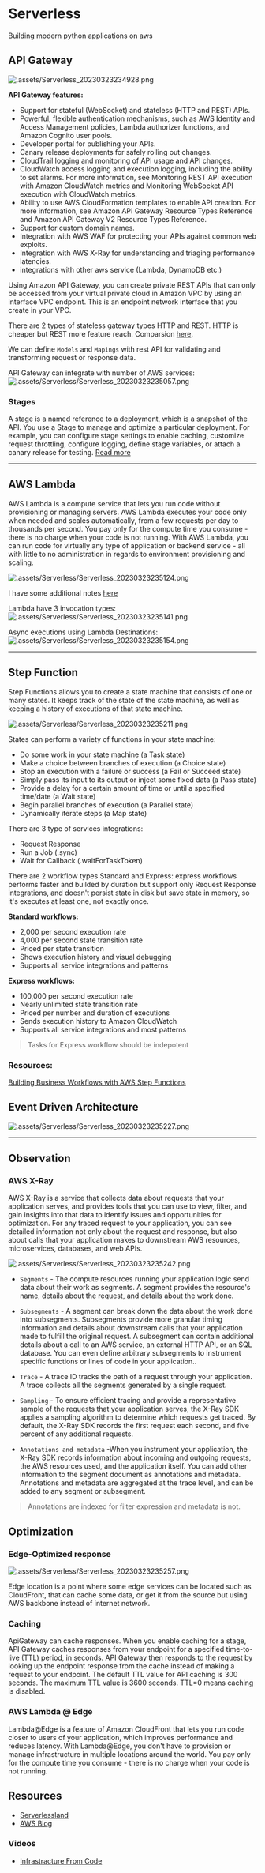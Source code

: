 # Serverless

Building modern python applications on aws

## API Gateway

![.assets/Serverless_20230323234928.png](.assets/Serverless_20230323234928.png)

**API Gateway features:**
- Support for stateful (WebSocket) and stateless (HTTP and REST) APIs.
- Powerful, flexible authentication mechanisms, such as AWS Identity and Access Management policies, Lambda authorizer functions, and Amazon Cognito user pools.
- Developer portal for publishing your APIs.
- Canary release deployments for safely rolling out changes.
- CloudTrail logging and monitoring of API usage and API changes.
- CloudWatch access logging and execution logging, including the ability to set alarms. For more information, see Monitoring REST API execution with Amazon CloudWatch metrics and Monitoring WebSocket API execution with CloudWatch metrics.
- Ability to use AWS CloudFormation templates to enable API creation. For more information, see Amazon API Gateway Resource Types Reference and Amazon API Gateway V2 Resource Types Reference.
- Support for custom domain names.
- Integration with AWS WAF for protecting your APIs against common web exploits.
- Integration with AWS X-Ray for understanding and triaging performance latencies.
- integrations with other aws service (Lambda, DynamoDB etc.)

Using Amazon API Gateway, you can create private REST APIs that can only be accessed from your virtual private cloud in Amazon VPC by using an interface VPC endpoint. This is an endpoint network interface that you create in your VPC. 

There are 2 types of stateless gateway types HTTP and REST. HTTP is cheaper but REST more feature reach. Comparsion [here](https://docs.aws.amazon.com/apigateway/latest/developerguide/http-api-vs-rest.html).

We can define `Models` and `Mapings` with rest API for validating and transforming request or response data.

API Gateway can integrate with number of AWS services:
![.assets/Serverless/Serverless_20230323235057.png](.assets/Serverless/Serverless_20230323235057.png)

### Stages

A stage is a named reference to a deployment, which is a snapshot of the API. You use a Stage to manage and optimize a particular deployment. For example, you can configure stage settings to enable caching, customize request throttling, configure logging, define stage variables, or attach a canary release for testing. [Read more](https://docs.aws.amazon.com/apigateway/latest/developerguide/rest-api-publish.html)

---

## AWS Lambda

AWS Lambda is a compute service that lets you run code without provisioning or managing servers. AWS Lambda executes your code only when needed and scales automatically, from a few requests per day to thousands per second. You pay only for the compute time you consume - there is no charge when your code is not running. With AWS Lambda, you can run code for virtually any type of application or backend service - all with little to no administration in regards to environment provisioning and scaling.

![.assets/Serverless/Serverless_20230323235124.png](.assets/Serverless/Serverless_20230323235124.png)

I have some additional notes [here](https://github.com/yarik2215/AWS-Lambda-Notes)

Lambda have 3 invocation types:
![.assets/Serverless/Serverless_20230323235141.png](.assets/Serverless/Serverless_20230323235141.png)

Async executions using Lambda Destinations:
![.assets/Serverless/Serverless_20230323235154.png](.assets/Serverless/Serverless_20230323235154.png)

---

## Step Function

Step Functions allows you to create
a state machine that consists of one or many states. It keeps track of the state of the state machine, as well as keeping a history of executions of that state machine. 

![.assets/Serverless/Serverless_20230323235211.png](.assets/Serverless/Serverless_20230323235211.png)

States can perform a variety of functions in your state machine:
- Do some work in your state machine (a Task state)
- Make a choice between branches of execution (a Choice state)
- Stop an execution with a failure or success (a Fail or Succeed state)
- Simply pass its input to its output or inject some fixed data (a Pass state)
- Provide a delay for a certain amount of time or until a specified time/date (a Wait state)
- Begin parallel branches of execution (a Parallel state)
- Dynamically iterate steps (a Map state)

There are 3 type of services integrations:
-  	Request Response
-  	Run a Job (.sync)
-  	Wait for Callback (.waitForTaskToken)

There are 2 workflow types Standard and Express:
express workflows performs faster and builded by duration but support only Request Response integrations, and doesn't persist state in disk but save state in memory, so it's executes at least one, not exactly once.

**Standard workflows:**
- 2,000 per second execution rate
- 4,000 per second state transition rate
- Priced per state transition
- Shows execution history and visual debugging
- Supports all service integrations and patterns

**Express workflows:**
- 100,000 per second execution rate
- Nearly unlimited state transition rate
- Priced per number and duration of executions
- Sends execution history to Amazon CloudWatch
- Supports all service integrations and most patterns


> Tasks for Express workflow should be indepotent

### Resources:
[Building Business Workflows with AWS Step Functions](https://www.youtube.com/watch?v=c797gM0f_Pc)

## Event Driven Architecture

![.assets/Serverless/Serverless_20230323235227.png](.assets/Serverless/Serverless_20230323235227.png)

---

## Observation

### AWS X-Ray
AWS X-Ray is a service that collects data about requests that your application serves, and provides tools that you can use to view, filter, and gain insights into that data to identify issues and opportunities for optimization. For any traced request to your application, you can see detailed information not only about the request and response, but also about calls that your application makes to downstream AWS resources, microservices, databases, and web APIs.

![.assets/Serverless/Serverless_20230323235242.png](.assets/Serverless/Serverless_20230323235242.png)

- `Segments` - The compute resources running your application logic send data about their work as segments. A segment provides the resource's name, details about the request, and details about the work done.

- `Subsegments` - A segment can break down the data about the work done into subsegments. Subsegments provide more granular timing information and details about downstream calls that your application made to fulfill the original request. A subsegment can contain additional details about a call to an AWS service, an external HTTP API, or an SQL database. You can even define arbitrary subsegments to instrument specific functions or lines of code in your application..

- `Trace` - A trace ID tracks the path of a request through your application. A trace collects all the segments generated by a single request. 

- `Sampling` - To ensure efficient tracing and provide a representative sample of the requests that your application serves, the X-Ray SDK applies a sampling algorithm to determine which requests get traced. By default, the X-Ray SDK records the first request each second, and five percent of any additional requests.

- `Annotations and metadata` -When you instrument your application, the X-Ray SDK records information about incoming and outgoing requests, the AWS resources used, and the application itself. You can add other information to the segment document as annotations and metadata. Annotations and metadata are aggregated at the trace level, and can be added to any segment or subsegment.

> Annotations are indexed for filter expression and metadata is not.

## Optimization

### Edge-Optimized response

![.assets/Serverless/Serverless_20230323235257.png](.assets/Serverless/Serverless_20230323235257.png)

Edge location is a point where some edge services can be located such as CloudFront, that can cache some data, or get it from the source but using AWS backbone instead of internet network.

### Caching

ApiGateway can cache responses. When you enable caching for a stage, API Gateway caches responses from your endpoint for a specified time-to-live (TTL) period, in seconds. API Gateway then responds to the request by looking up the endpoint response from the cache instead of making a request to your endpoint. The default TTL value for API caching is 300 seconds. The maximum TTL value is 3600 seconds. TTL=0 means caching is disabled.

### AWS Lambda @ Edge

Lambda@Edge is a feature of Amazon CloudFront that lets you run code closer to users of your application, which improves performance and reduces latency. With Lambda@Edge, you don't have to provision or manage infrastructure in multiple locations around the world. You pay only for the compute time you consume - there is no charge when your code is not running.

## Resources

- [Serverlessland](https://serverlessland.com/)
- [AWS Blog](https://aws.amazon.com/ru/blogs/compute/tag/serverless/)

### Videos

- [Infrastracture From Code](https://www.youtube.com/watch?v=RmwKBPCo7o4&list=WL&index=28)
